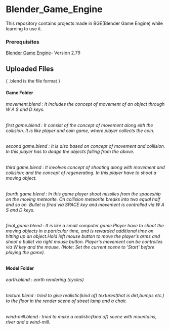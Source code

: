 # Blender_Game_Engine
This repository contains projects made in BGE(Blender Game Engine) while learning to use it.

### Prerequisites
[Blender Game Engine](https://www.blender.org/download/)- Version 2.79


## Uploaded Files
 { .blend is the file format  } 

#### Game Folder  
###### movement.blend : It includes the concept of movement of an object through W A S and D keys.
###### first game.blend : It consist of the concept of movement along eith the collision. It is like player and coin game, where player collects the coin.
###### second game.blend : It is also based on concept of movement and collision. In this player has to dodge the objects falling from the above.
###### third game.blend : It involves concept of shooting along with movement and collision; and the concept of regenerating. In this player have to shoot a moving object.
###### fourth game.blend : In this game player shoot missiles from the spaceship on the moving meteorite. On collision meteorite breaks into two equal half and so on. Bullet is fired via SPACE key and movement is controlled via W A S and D keys.
###### final_game.blend : It is like a small computer game.Player have to shoot the moving objects in a particular time, and is rewarded additional time on hitting up an object.Hold left mouse button to move the player's arms and shoot a bullet via right mouse button. Player's movement can be controlles via W key and the mouse. (Note: Set the current scene to 'Start' before playing the game).

#### Model Folder  
###### earth.blend : earth rendering (cycles)  
###### texture.blend : tried to give realistic(kind of) textures(that is dirt,bumps etc.) to the floor in the render scene of street lamp and a chair.    
###### wind-mill.blend : tried to make a realistic(kind of) scene with mountains, river and a wind-mill. 

